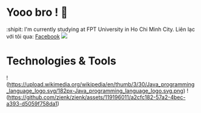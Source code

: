 # Yooo bro ! 👋 
:shipit: I'm currently studying at FPT University in Ho Chi Minh City.
Liên lạc với tôi qua: [Facebook](https://www.facebook.com/zyassuo)
![](https://media.giphy.com/media/v1.Y2lkPTc5MGI3NjExdW5qY2ozMGg2bm1venh4YXozYTdqbmdlN2xvN2I3anpldjJtZHV2ZCZlcD12MV9pbnRlcm5hbF9naWZfYnlfaWQmY3Q9Zw/JIX9t2j0ZTN9S/giphy.gif)

# Technologies & Tools 
!(https://upload.wikimedia.org/wikipedia/en/thumb/3/30/Java_programming_language_logo.svg/182px-Java_programming_language_logo.svg.png)
!(https://github.com/zienk/zienk/assets/119196011/a2cfc182-57a2-4bec-a393-d5059f758da1)

